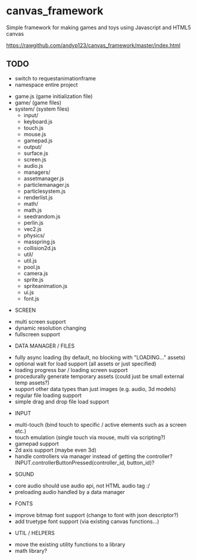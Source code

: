 canvas_framework
================

Simple framework for making games and toys using Javascript and HTML5 canvas

https://rawgithub.com/andyp123/canvas_framework/master/index.html

TODO
----
+ switch to requestanimationframe
+ namespace entire project
 - game.js (game initialization file)
 - game/ (game files)
 - system/ (system files)
   - input/
    - keyboard.js
    - touch.js
    - mouse.js
    - gamepad.js
   - output/
    - surface.js
    - screen.js
    - audio.js
   - managers/
    - assetmanager.js
    - particlemanager.js
    - particlesystem.js
    - renderlist.js
   - math/
    - math.js
    - seedrandom.js
    - perlin.js
    - vec2.js
   - physics/
    - masspring.js
    - collision2d.js
   - util/
    - util.js
    - pool.js
    - camera.js
    - sprite.js
    - spriteanimation.js
    - ui.js
    - font.js
+ SCREEN
 - multi screen support
 - dynamic resolution changing
 - fullscreen support
+ DATA MANAGER / FILES
 - fully async loading (by default, no blocking with "LOADING..." assets)
 - optional wait for load support (all assets or just specified)
 - loading progress bar / loading screen support
 - procedurally generate temporary assets (could just be small external temp assets?)
 - support other data types than just images (e.g. audio, 3d models)
 - regular file loading support
 - simple drag and drop file load support
+ INPUT
 - multi-touch (bind touch to specific / active elements such as a screen etc.)
 - touch emulation (single touch via mouse, multi via scripting?)
 - gamepad support
  - 2d axis support (maybe even 3d)
  - handle controllers via manager instead of getting the controller? INPUT.controllerButtonPressed(controller_id, button_id)?
+ SOUND
 - core audio should use audio api, not HTML audio tag :/
 - preloading audio handled by a data manager
+ FONTS
 - improve bitmap font support (change to font with json descriptor?)
 - add truetype font support (via existing canvas functions...)
+ UTIL / HELPERS
 - move the existing utility functions to a library
 - math library?
